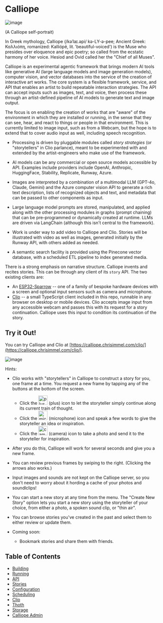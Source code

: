 # Calliope

![image](https://user-images.githubusercontent.com/17924059/209908360-af2a806e-e121-4f39-a988-72c3b73142db.png)

(A Calliope self-portrait)

In Greek mythology, Calliope (/kəˈlaɪ.əpi/ kə-LY-ə-pee; Ancient Greek: Καλλιόπη, romanized: Kalliópē, lit. 'beautiful-voiced') is the Muse who presides over eloquence and epic poetry; so called from the ecstatic harmony of her voice. Hesiod and Ovid called her the "Chief of all Muses".

Calliope is an experimental agentic framework that brings modern AI tools like generative AI (large language models and image generation models), computer vision, and vector databases into the service of the creation of interactive art works. The core system is a flexible framework, service, and API that enables an artist to build repeatable interaction strategies. The API can accept inputs such as images, text, and voice, then process these through an artist-defined pipeline of AI models to generate text and image output.

The focus is on enabling the creation of works that are "aware" of the environment in which they are installed or running, in the sense that they can see, hear, and react to things or people in that environment. This is currently limited to image input, such as from a Webcam, but the hope is to extend that to cover audio input as well, including speech recognition.

* Processing is driven by pluggable modules called _story strategies_  (or "storytellers" in Clio parlance), meant to be experimented with and extended by the artist-engineers who make use of the framework.

* AI models can be any commercial or open source models accessible by API. Examples include providers include OpenAI, Anthropic, HuggingFace, Stability, Replicate, Runway, Azure.

* Images are interpreted by a combination of a multimodal LLM (GPT-4o, Claude, Gemini) and the Azure computer vision API to generate a rich text description, lists of recognized objects and text, and metadata that can be passed to other components as input.

* Large language model prompts are stored, manipulated, and applied along with the other processing modules in graphs (prompt chaining) that can be pre-programmed or dynamically created at runtime.  LLMs are driven via LangChain (although this isn't central to the framework).

* Work is under way to add video to Calliope and Clio. Stories will be illustrated with video as well as images, generated initially by the Runway API, with others added as needed.

* A semantic search facility is provided using the Pinecone vector database, with a scheduled ETL pipeline to index generated media.

There is a strong emphasis on narrative structure. Calliope invents and recites stories. This can be through any client of
its `story` API. The two existing clients are:
* An [ESP32-Sparrow](https://github.com/mikalhart/ESP32-Sparrow) -- one of a family of bespoke hardware devices with a screen and optional input sensors such as camera and microphone.
* [Clio](https://github.com/chrisimmel/calliope/tree/main/docs/Clio.md) -- a small TypeScript client included in this repo, runnable in any browser on desktop or mobile devices. Clio accepts image input from any accessible webcam and passes this with its request for a story continuation. Calliope uses this input to condition its continuation of the story.


## Try it Out!
You can try Calliope and Clio at [https://calliope.chrisimmel.com/clio/](https://calliope.chrisimmel.com/clio/).

![image](https://github.com/chrisimmel/calliope/assets/17924059/1c921993-9c3a-45a2-a6e5-f565933a4dc2)


Hints:
* Clio works with "storytellers" in Calliope to construct a story for you, one frame at a time. You request a new frame by tapping any of the buttons at the bottom of the screen.
  * Click the <img src="https://github.com/chrisimmel/calliope/assets/17924059/a54ca8db-96a3-4024-b88f-165294ba3de1" alt="plus" width="30"> (plus) icon to let the storyteller simply continue along its current train of thought.
  * Click the <img src="https://github.com/chrisimmel/calliope/assets/17924059/dac8bfa2-1e84-4a2b-a94e-a7e6e6285212" alt="microphone" width="30" style="margin-bottom: -4px"> (microphone) icon and speak a few words to give the storyteller an idea or inspiration.
  * Click the <img src="https://github.com/chrisimmel/calliope/assets/17924059/907bd4ea-87fc-4831-a0a6-f553f06e3bbd" alt="camera" width="30" style="margin-bottom: -4px"> (camera) icon to take a photo and send it to the storyteller for inspiration.
* After you do this, Calliope will work for several seconds and give you a new frame.
* You can review previous frames by swiping to the right. (Clicking the arrows also works.)
* Input images and sounds are not kept on the Calliope server, so you don't need to worry about it hording a cache of your photos and soundlclips!

* You can start a new story at any time from the menu. The "Create New Story" option lets you start a new story using the storyteller of your choice, from either a photo, a spoken sound clip, or "thin air".
* You can browse stories you've created in the past and select them to either review or update them.
* Coming soon:
  * Bookmark stories and share them with friends.


## Table of Contents

- [Building](https://github.com/chrisimmel/calliope/tree/main/docs/building.md)
- [Running](https://github.com/chrisimmel/calliope/tree/main/docs/running.md)
- [API](https://github.com/chrisimmel/calliope/tree/main/docs/api.md)
- [Stories](https://github.com/chrisimmel/calliope/tree/main/docs/stories.md)
- [Configuration](https://github.com/chrisimmel/calliope/tree/main/docs/config.md)
- [Scheduling](https://github.com/chrisimmel/calliope/tree/main/docs/scheduling.md)
- [Clio](https://github.com/chrisimmel/calliope/tree/main/docs/Clio.md)
- [Thoth](https://github.com/chrisimmel/calliope/tree/main/docs/Thoth.md)
- [Storage](https://github.com/chrisimmel/calliope/tree/main/docs/storage.md)
- [Calliope Admin](https://github.com/chrisimmel/calliope/tree/main/docs/Admin.md)
